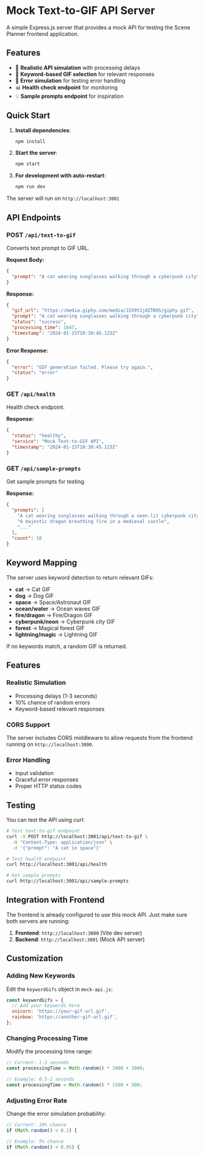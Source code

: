 # Mock Text-to-GIF API Server

A simple Express.js server that provides a mock API for testing the Scene Planner frontend application.

## Features

- 🎯 **Realistic API simulation** with processing delays
- 🎨 **Keyword-based GIF selection** for relevant responses
- 🔄 **Error simulation** for testing error handling
- 📊 **Health check endpoint** for monitoring
- 💡 **Sample prompts endpoint** for inspiration

## Quick Start

1. **Install dependencies**:
   ```bash
   npm install
   ```

2. **Start the server**:
   ```bash
   npm start
   ```

3. **For development with auto-restart**:
   ```bash
   npm run dev
   ```

The server will run on `http://localhost:3001`

## API Endpoints

### POST `/api/text-to-gif`

Converts text prompt to GIF URL.

**Request Body:**
```json
{
  "prompt": "A cat wearing sunglasses walking through a cyberpunk city"
}
```

**Response:**
```json
{
  "gif_url": "https://media.giphy.com/media/JIX9t2j0ZTN9S/giphy.gif",
  "prompt": "A cat wearing sunglasses walking through a cyberpunk city",
  "status": "success",
  "processing_time": 1847,
  "timestamp": "2024-01-15T10:30:45.123Z"
}
```

**Error Response:**
```json
{
  "error": "GIF generation failed. Please try again.",
  "status": "error"
}
```

### GET `/api/health`

Health check endpoint.

**Response:**
```json
{
  "status": "healthy",
  "service": "Mock Text-to-GIF API",
  "timestamp": "2024-01-15T10:30:45.123Z"
}
```

### GET `/api/sample-prompts`

Get sample prompts for testing.

**Response:**
```json
{
  "prompts": [
    "A cat wearing sunglasses walking through a neon-lit cyberpunk city",
    "A majestic dragon breathing fire in a medieval castle",
    "..."
  ],
  "count": 10
}
```

## Keyword Mapping

The server uses keyword detection to return relevant GIFs:

- **cat** → Cat GIF
- **dog** → Dog GIF
- **space** → Space/Astronaut GIF
- **ocean/water** → Ocean waves GIF
- **fire/dragon** → Fire/Dragon GIF
- **cyberpunk/neon** → Cyberpunk city GIF
- **forest** → Magical forest GIF
- **lightning/magic** → Lightning GIF

If no keywords match, a random GIF is returned.

## Features

### Realistic Simulation
- Processing delays (1-3 seconds)
- 10% chance of random errors
- Keyword-based relevant responses

### CORS Support
The server includes CORS middleware to allow requests from the frontend running on `http://localhost:3000`.

### Error Handling
- Input validation
- Graceful error responses
- Proper HTTP status codes

## Testing

You can test the API using curl:

```bash
# Test text-to-gif endpoint
curl -X POST http://localhost:3001/api/text-to-gif \
  -H "Content-Type: application/json" \
  -d '{"prompt": "A cat in space"}'

# Test health endpoint
curl http://localhost:3001/api/health

# Get sample prompts
curl http://localhost:3001/api/sample-prompts
```

## Integration with Frontend

The frontend is already configured to use this mock API. Just make sure both servers are running:

1. **Frontend**: `http://localhost:3000` (Vite dev server)
2. **Backend**: `http://localhost:3001` (Mock API server)

## Customization

### Adding New Keywords
Edit the `keywordGifs` object in `mock-api.js`:

```javascript
const keywordGifs = {
  // Add your keywords here
  unicorn: 'https://your-gif-url.gif',
  rainbow: 'https://another-gif-url.gif',
};
```

### Changing Processing Time
Modify the processing time range:

```javascript
// Current: 1-3 seconds
const processingTime = Math.random() * 2000 + 1000;

// Example: 0.5-2 seconds
const processingTime = Math.random() * 1500 + 500;
```

### Adjusting Error Rate
Change the error simulation probability:

```javascript
// Current: 10% chance
if (Math.random() < 0.1) {

// Example: 5% chance
if (Math.random() < 0.05) {
``` 